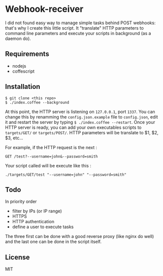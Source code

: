 Webhook-receiver
===

I did not found easy way to manage simple tasks behind POST webhooks: that's why I create this little script. It "translate" HTTP parameters to command line parameters and execute your scripts in background (as a daemon do).

Requirements
---

  + nodejs
  + coffescript

Installation
---

    $ git clone <this repo>
    $ ./index.coffee --background

At this point, the HTTP server is listening on `127.0.0.1`, port `1337`. You can change this by renamming the `config.json.example` file to `config.json`, edit it and restart the server by typing `$ ./index.coffee --restart`. Once your HTTP server is ready, you can add your own executables scripts to `targets/GET/` or `targets/POST/`. HTTP parameters will be translate to $1, $2, $3, etc...

For example, if the HTTP request is the next :

    GET /test?--username=john&--password=smith

Your script called will be execute like this :

    ./targets/GET/test "--username=john" "--password=smith"

Todo
---

In priority order

  + filter by IPs (or IP range)
  + HTTPS
  + HTTP authentication
  + define a user to execute tasks

The three first can be done with a good reverse proxy (like nginx do well) and the last one can be done in the script itself.

License
---

MIT
